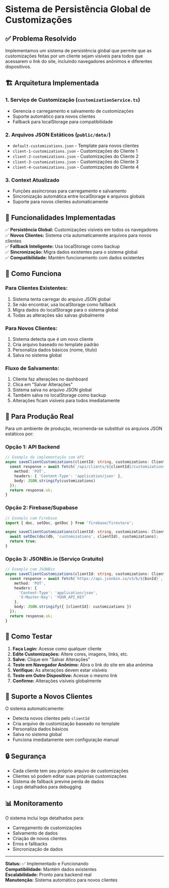 # Sistema de Persistência Global de Customizações

## ✅ Problema Resolvido

Implementamos um sistema de persistência global que permite que as customizações feitas por um cliente sejam visíveis para todos que acessarem o link do site, incluindo navegadores anônimos e diferentes dispositivos.

## 🏗️ Arquitetura Implementada

### 1. **Serviço de Customização (`customizationService.ts`)**
- Gerencia o carregamento e salvamento de customizações
- Suporte automático para novos clientes
- Fallback para localStorage para compatibilidade

### 2. **Arquivos JSON Estáticos (`public/data/`)**
- `default-customizations.json` - Template para novos clientes
- `client-1-customizations.json` - Customizações do Cliente 1
- `client-2-customizations.json` - Customizações do Cliente 2
- `client-3-customizations.json` - Customizações do Cliente 3
- `client-4-customizations.json` - Customizações do Cliente 4

### 3. **Context Atualizado**
- Funções assíncronas para carregamento e salvamento
- Sincronização automática entre localStorage e arquivos globais
- Suporte para novos clientes automaticamente

## 🚀 Funcionalidades Implementadas

✅ **Persistência Global:** Customizações visíveis em todos os navegadores  
✅ **Novos Clientes:** Sistema cria automaticamente arquivos para novos clientes  
✅ **Fallback Inteligente:** Usa localStorage como backup  
✅ **Sincronização:** Migra dados existentes para o sistema global  
✅ **Compatibilidade:** Mantém funcionamento com dados existentes  

## 🔧 Como Funciona

### Para Clientes Existentes:
1. Sistema tenta carregar do arquivo JSON global
2. Se não encontrar, usa localStorage como fallback
3. Migra dados do localStorage para o sistema global
4. Todas as alterações são salvas globalmente

### Para Novos Clientes:
1. Sistema detecta que é um novo cliente
2. Cria arquivo baseado no template padrão
3. Personaliza dados básicos (nome, título)
4. Salva no sistema global

### Fluxo de Salvamento:
1. Cliente faz alterações no dashboard
2. Clica em "Salvar Alterações"
3. Sistema salva no arquivo JSON global
4. Também salva no localStorage como backup
5. Alterações ficam visíveis para todos imediatamente

## 📝 Para Produção Real

Para um ambiente de produção, recomenda-se substituir os arquivos JSON estáticos por:

### Opção 1: API Backend
```typescript
// Exemplo de implementação com API
async saveClientCustomizations(clientId: string, customizations: ClientCustomizations) {
  const response = await fetch(`/api/clients/${clientId}/customizations`, {
    method: 'PUT',
    headers: { 'Content-Type': 'application/json' },
    body: JSON.stringify(customizations)
  });
  return response.ok;
}
```

### Opção 2: Firebase/Supabase
```typescript
// Exemplo com Firebase
import { doc, setDoc, getDoc } from 'firebase/firestore';

async saveClientCustomizations(clientId: string, customizations: ClientCustomizations) {
  await setDoc(doc(db, 'customizations', clientId), customizations);
  return true;
}
```

### Opção 3: JSONBin.io (Serviço Gratuito)
```typescript
// Exemplo com JSONBin
async saveClientCustomizations(clientId: string, customizations: ClientCustomizations) {
  const response = await fetch(`https://api.jsonbin.io/v3/b/${binId}`, {
    method: 'PUT',
    headers: {
      'Content-Type': 'application/json',
      'X-Master-Key': 'YOUR_API_KEY'
    },
    body: JSON.stringify({ [clientId]: customizations })
  });
  return response.ok;
}
```

## 🧪 Como Testar

1. **Faça Login:** Acesse como qualquer cliente
2. **Edite Customizações:** Altere cores, imagens, links, etc.
3. **Salve:** Clique em "Salvar Alterações"
4. **Teste em Navegador Anônimo:** Abra o link do site em aba anônima
5. **Verifique:** As alterações devem estar visíveis
6. **Teste em Outro Dispositivo:** Acesse o mesmo link
7. **Confirme:** Alterações visíveis globalmente

## 📱 Suporte a Novos Clientes

O sistema automaticamente:
- Detecta novos clientes pelo `clientId`
- Cria arquivo de customização baseado no template
- Personaliza dados básicos
- Salva no sistema global
- Funciona imediatamente sem configuração manual

## 🔒 Segurança

- Cada cliente tem seu próprio arquivo de customizações
- Clientes só podem editar suas próprias customizações
- Sistema de fallback previne perda de dados
- Logs detalhados para debugging

## 📊 Monitoramento

O sistema inclui logs detalhados para:
- Carregamento de customizações
- Salvamento de dados
- Criação de novos clientes
- Erros e fallbacks
- Sincronização de dados

---

**Status:** ✅ Implementado e Funcionando  
**Compatibilidade:** Mantém dados existentes  
**Escalabilidade:** Pronto para backend real  
**Manutenção:** Sistema automático para novos clientes
